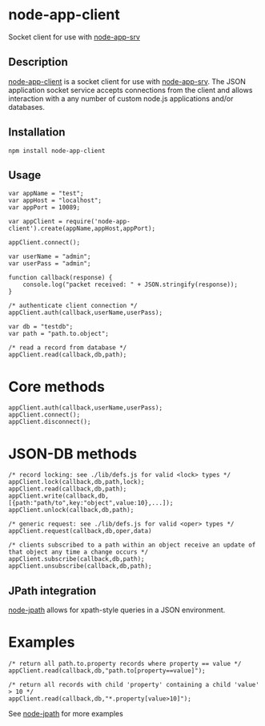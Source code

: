 # node-app-client

Socket client for use with [node-app-srv](https://github.com/mcmlxxix/node-app-srv)

## Description

[node-app-client](https://github.com/mcmlxxix/node-app-client) is a socket client for use with [node-app-srv](https://github.com/mcmlxxix/node-app-srv). The JSON application socket service accepts connections from the client and allows interaction with a any number of custom node.js applications and/or databases.

## Installation

	npm install node-app-client

## Usage

	var appName = "test";
	var appHost = "localhost";
	var appPort = 10089;

	var appClient = require('node-app-client').create(appName,appHost,appPort);

	appClient.connect();

	var userName = "admin";
	var userPass = "admin";

	function callback(response) {
		console.log("packet received: " + JSON.stringify(response));
	}
	
	/* authenticate client connection */
	appClient.auth(callback,userName,userPass);
	
	var db = "testdb";
	var path = "path.to.object";

	/* read a record from database */
	appClient.read(callback,db,path);
	
# Core methods

	appClient.auth(callback,userName,userPass);
	appClient.connect();
	appClient.disconnect();
	
# JSON-DB methods

	/* record locking: see ./lib/defs.js for valid <lock> types */
	appClient.lock(callback,db,path,lock);
	appClient.read(callback,db,path);
	appClient.write(callback,db,[{path:"path/to",key:"object",value:10},...]);
	appClient.unlock(callback,db,path);
	
	/* generic request: see ./lib/defs.js for valid <oper> types */
	appClient.request(callback,db,oper,data)

	/* clients subscribed to a path within an object receive an update of that object any time a change occurs */
	appClient.subscribe(callback,db,path);
	appClient.unsubscribe(callback,db,path);
	
## JPath integration

[node-jpath](https://github.com/mcmlxxix/node-jpath) allows for xpath-style queries in a JSON environment. 
	
# Examples

	/* return all path.to.property records where property == value */
	appClient.read(callback,db,"path.to[property==value]");
	
	/* return all records with child 'property' containing a child 'value' > 10 */
	appClient.read(callback,db,"*.property[value>10]");
	

See [node-jpath](https://github.com/mcmlxxix/node-jpath) for more examples




